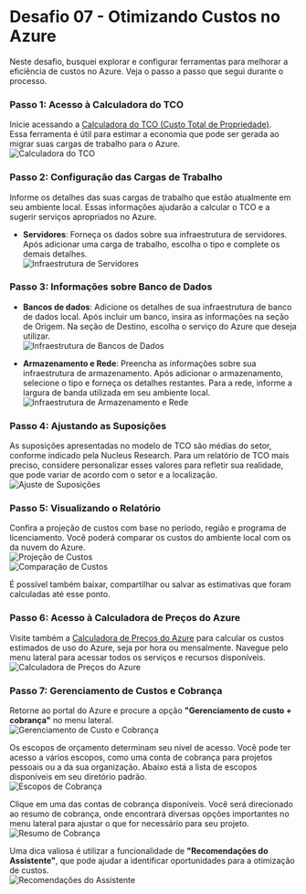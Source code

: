 # Desafio 07 - Otimizando Custos no Azure

Neste desafio, busquei explorar e configurar ferramentas para melhorar a eficiência de custos no Azure. Veja o passo a passo que segui durante o processo.

### Passo 1: Acesso à Calculadora do TCO
Inicie acessando a [Calculadora do TCO (Custo Total de Propriedade)](https://azure.microsoft.com/pt-br/pricing/tco/calculator/).  
Essa ferramenta é útil para estimar a economia que pode ser gerada ao migrar suas cargas de trabalho para o Azure.  
![Calculadora do TCO](assets/desafio_07/passo_01.png)

### Passo 2: Configuração das Cargas de Trabalho
Informe os detalhes das suas cargas de trabalho que estão atualmente em seu ambiente local. Essas informações ajudarão a calcular o TCO e a sugerir serviços apropriados no Azure.

- **Servidores**: Forneça os dados sobre sua infraestrutura de servidores. Após adicionar uma carga de trabalho, escolha o tipo e complete os demais detalhes.  
![Infraestrutura de Servidores](assets/desafio_07/passo_02.png)

### Passo 3: Informações sobre Banco de Dados
- **Bancos de dados**: Adicione os detalhes de sua infraestrutura de banco de dados local. Após incluir um banco, insira as informações na seção de Origem. Na seção de Destino, escolha o serviço do Azure que deseja utilizar.  
![Infraestrutura de Bancos de Dados](assets/desafio_07/passo_03.png)

- **Armazenamento e Rede**: Preencha as informações sobre sua infraestrutura de armazenamento. Após adicionar o armazenamento, selecione o tipo e forneça os detalhes restantes. Para a rede, informe a largura de banda utilizada em seu ambiente local.  
![Infraestrutura de Armazenamento e Rede](assets/desafio_07/passo_04.png)

### Passo 4: Ajustando as Suposições
As suposições apresentadas no modelo de TCO são médias do setor, conforme indicado pela Nucleus Research. Para um relatório de TCO mais preciso, considere personalizar esses valores para refletir sua realidade, que pode variar de acordo com o setor e a localização.  
![Ajuste de Suposições](assets/desafio_07/passo_05.png)

### Passo 5: Visualizando o Relatório
Confira a projeção de custos com base no período, região e programa de licenciamento. Você poderá comparar os custos do ambiente local com os da nuvem do Azure.  
![Projeção de Custos](assets/desafio_07/passo_06.png)  
![Comparação de Custos](assets/desafio_07/passo_06-1.png)

É possível também baixar, compartilhar ou salvar as estimativas que foram calculadas até esse ponto.

### Passo 6: Acesso à Calculadora de Preços do Azure
Visite também a [Calculadora de Preços do Azure](https://azure.microsoft.com/pt-br/pricing/calculator) para calcular os custos estimados de uso do Azure, seja por hora ou mensalmente. Navegue pelo menu lateral para acessar todos os serviços e recursos disponíveis.  
![Calculadora de Preços do Azure](assets/desafio_07/passo_07.png)

### Passo 7: Gerenciamento de Custos e Cobrança
Retorne ao portal do Azure e procure a opção **"Gerenciamento de custo + cobrança"** no menu lateral.  
![Gerenciamento de Custo e Cobrança](assets/desafio_07/passo_08.png)

Os escopos de orçamento determinam seu nível de acesso. Você pode ter acesso a vários escopos, como uma conta de cobrança para projetos pessoais ou a da sua organização. Abaixo está a lista de escopos disponíveis em seu diretório padrão.  
![Escopos de Cobrança](assets/desafio_07/passo_09.png)

Clique em uma das contas de cobrança disponíveis. Você será direcionado ao resumo de cobrança, onde encontrará diversas opções importantes no menu lateral para ajustar o que for necessário para seu projeto.  
![Resumo de Cobrança](assets/desafio_07/passo_10.png)

Uma dica valiosa é utilizar a funcionalidade de **"Recomendações do Assistente"**, que pode ajudar a identificar oportunidades para a otimização de custos.  
![Recomendações do Assistente](assets/desafio_07/passo_11.png)
